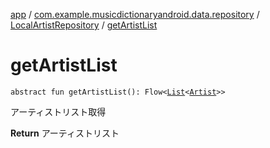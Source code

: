 [app](../../index.md) / [com.example.musicdictionaryandroid.data.repository](../index.md) / [LocalArtistRepository](index.md) / [getArtistList](./get-artist-list.md)

# getArtistList

`abstract fun getArtistList(): Flow<`[`List`](https://kotlinlang.org/api/latest/jvm/stdlib/kotlin.collections/-list/index.html)`<`[`Artist`](../../com.example.musicdictionaryandroid.domain.model.entity/-artist/index.md)`>>`

アーティストリスト取得

**Return**
アーティストリスト

